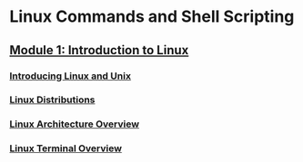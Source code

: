 # Linux Commands and Shell Scripting
## [Module 1: Introduction to Linux](notes/1-introduction-to-linux)
### [Introducing Linux and Unix](notes/1-introduction-to-linux/introducing-linux-and-unix.md)
### [Linux Distributions](notes/1-introduction-to-linux/linux-distributions.md)
### [Linux Architecture Overview](notes/1-introduction-to-linux/overview-linux-architecture.md)
### [Linux Terminal Overview](notes/1-introduction-to-linux/linux-terminal-overview.md)
